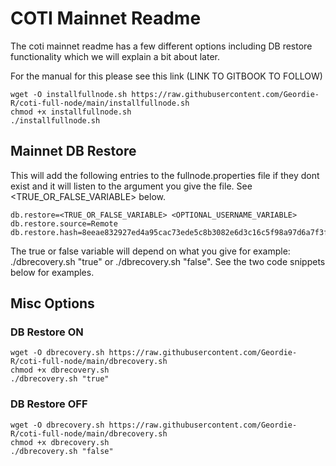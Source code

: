 # COTI Mainnet Readme

The coti mainnet readme has a few different options including DB restore functionality which we will explain a bit about later.

For the manual for this please see this link (LINK TO GITBOOK TO FOLLOW)

```
wget -O installfullnode.sh https://raw.githubusercontent.com/Geordie-R/coti-full-node/main/installfullnode.sh
chmod +x installfullnode.sh
./installfullnode.sh
```

## Mainnet DB Restore

This will add the following entries to the fullnode.properties file if they dont exist and it will listen to the argument you give the file.  See <TRUE_OR_FALSE_VARIABLE> below.
```
db.restore=<TRUE_OR_FALSE_VARIABLE> <OPTIONAL_USERNAME_VARIABLE>
db.restore.source=Remote
db.restore.hash=8eeae832927ed4a95cac73ede5c8b3082e6d3c16c5f98a97d6a7f3fa5b9c8ac364b5e7e8c1cf8d8b09bb23003e4029205d0946d676c6c907d6dccbe35dcbac7b
```

The true or false variable will depend on what you give for example: ./dbrecovery.sh "true" or ./dbrecovery.sh "false".  See the two code snippets below for examples.

## Misc Options

### DB Restore ON
```
wget -O dbrecovery.sh https://raw.githubusercontent.com/Geordie-R/coti-full-node/main/dbrecovery.sh
chmod +x dbrecovery.sh
./dbrecovery.sh "true"

```

### DB Restore OFF
```
wget -O dbrecovery.sh https://raw.githubusercontent.com/Geordie-R/coti-full-node/main/dbrecovery.sh
chmod +x dbrecovery.sh
./dbrecovery.sh "false"

```
